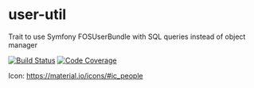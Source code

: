 # user-util
Trait to use Symfony FOSUserBundle with SQL queries instead of object manager
<!---
[![PHPPackages Rank](https://phppackages.org/p/symfony-util/controller-model-using-http-foundation/badge/rank.svg)](https://phppackages.org/p/symfony-util/controller-model-using-http-foundation)
[![Monthly Downloads](https://poser.pugx.org/symfony-util/controller-model-using-http-foundation/d/monthly)](https://packagist.org/packages/symfony-util/controller-model-using-http-foundation)
[![PHPPackages Referenced By](https://phppackages.org/p/symfony-util/controller-model-using-http-foundation/badge/referenced-by.svg)](https://phppackages.org/p/symfony-util/controller-model-using-http-foundation)
[![Tested PHP Versions](https://php-eye.com/badge/symfony-util/controller-model-using-http-foundation/tested.svg)](https://php-eye.com/package/symfony-util/controller-model-using-http-foundation)
[![Dependency Status](https://www.versioneye.com/php/symfony-util:controller-model-using-http-foundation/badge)](https://www.versioneye.com/php/symfony-util:controller-model-using-http-foundation)
-->
[![Build Status](https://travis-ci.org/fos-user-util/user-util.svg?branch=master)](https://travis-ci.org/fos-user-util/user-util)
[![Code Coverage](https://img.shields.io/codecov/c/github/fos-user-util/user-util/master.svg)](https://codecov.io/gh/fos-user-util/user-util)
<!---
[![Scrutinizer](https://scrutinizer-ci.com/g/symfony-util/controller-model-using-http-foundation/badges/quality-score.png?b=master)](https://scrutinizer-ci.com/g/symfony-util/controller-model-using-http-foundation/?branch=master)
[![SensioLabsInsight](https://insight.sensiolabs.com/projects/0c01c6a8-eb4d-4ccc-a70a-fa6c032f3178/mini.png)](https://insight.sensiolabs.com/projects/0c01c6a8-eb4d-4ccc-a70a-fa6c032f3178)

[![SensioLabsInsight](https://img.shields.io/sensiolabs/i/.svg)](https://insight.sensiolabs.com/projects/)
-->

Icon: https://material.io/icons/#ic_people
